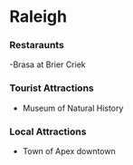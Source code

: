 # Raleigh

### Restaraunts

-Brasa at Brier Criek

### Tourist Attractions

- Museum of Natural History

### Local Attractions

- Town of Apex downtown
